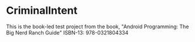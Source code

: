 CriminalIntent
==============
This is the book-led test project from the book, "Android Programming: The Big Nerd Ranch Guide" ISBN-13: 978-0321804334
